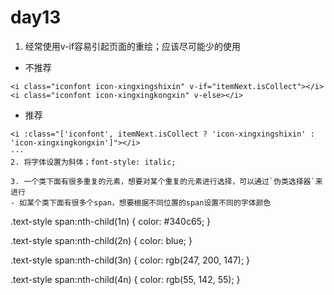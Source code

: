 # day13
1. 经常使用v-if容易引起页面的重绘；应该尽可能少的使用
- 不推荐
```
<i class="iconfont icon-xingxingshixin" v-if="itemNext.isCollect"></i>
<i class="iconfont icon-xingxingkongxin" v-else></i>
```
- 推荐
```
<i :class="['iconfont', itemNext.isCollect ? 'icon-xingxingshixin' : 'icon-xingxingkongxin']"></i>
···
2. 将字体设置为斜体；font-style: italic;

3. 一个类下面有很多重复的元素，想要对某个重复的元素进行选择，可以通过`伪类选择器`来进行
- 如某个类下面有很多个span，想要根据不同位置的span设置不同的字体颜色
```
.text-style span:nth-child(1n) {
          color: #340c65;
}

.text-style span:nth-child(2n) {
    color: blue;
}

.text-style span:nth-child(3n) {
    color: rgb(247, 200, 147);
}

.text-style span:nth-child(4n) {
    color: rgb(55, 142, 55);
}
```



